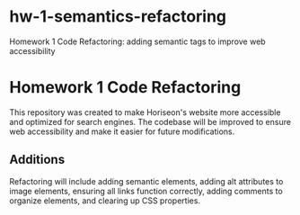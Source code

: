 # hw-1-semantics-refactoring
Homework 1 Code Refactoring: adding semantic tags to improve web accessibility

# Homework 1 Code Refactoring

This repository was created to make Horiseon's website more accessible and optimized for search engines.
The codebase will be improved to ensure web accessibility and make it easier for future modifications.

## Additions

Refactoring will include adding semantic elements, adding alt attributes to image elements, ensuring all
links function correctly, adding comments to organize elements, and clearing up CSS properties.